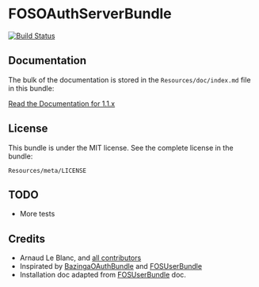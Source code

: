 FOSOAuthServerBundle
====================

[![Build Status](https://secure.travis-ci.org/FriendsOfSymfony/FOSOAuthServerBundle.png?branch=1.1.x)](http://travis-ci.org/FriendsOfSymfony/FOSOAuthServerBundle)


## Documentation

The bulk of the documentation is stored in the `Resources/doc/index.md` file in this bundle:

[Read the Documentation for 1.1.x](https://github.com/FriendsOfSymfony/FOSOAuthServerBundle/blob/1.1.x/Resources/doc/index.md)


## License

This bundle is under the MIT license. See the complete license in the bundle:

    Resources/meta/LICENSE


## TODO

- More tests


## Credits

- Arnaud Le Blanc, and [all contributors](https://github.com/FriendsOfSymfony/FOSOAuthServerBundle/contributors)
- Inspirated by [BazingaOAuthBundle](https://github.com/willdurand/BazingaOAuthServerBundle) and [FOSUserBundle](https://github.com/FriendsOfSymfony/FOSUserBundle)
- Installation doc adapted from [FOSUserBundle](https://github.com/FriendsOfSymfony/FOSUserBundle) doc.

